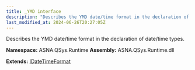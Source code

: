 ```yaml
---
title: _YMD interface
description: "Describes the YMD date/time format in the declaration of date/time types. "
last_modified_at: 2024-06-26T20:27:05Z
---
```


Describes the YMD date/time format in the declaration of date/time types.

**Namespace:** ASNA.QSys.Runtime
**Assembly:** ASNA.QSys.Runtime.dll

**Extends:** [IDateTimeFormat](/reference/runtime/qsys-runtime/i-date-time-format.html)
<br>
<br>
